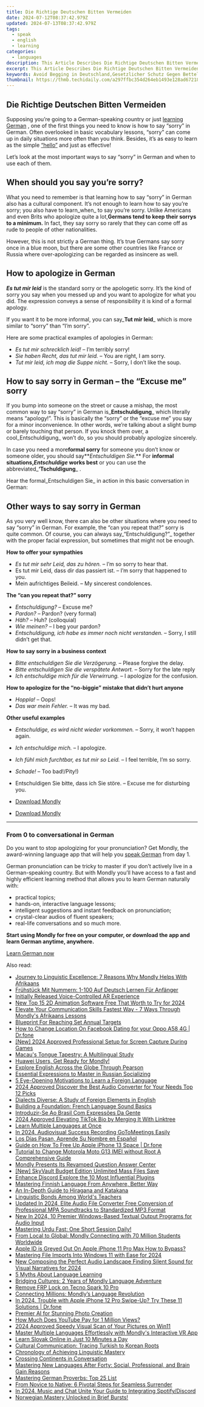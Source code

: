 ```yaml
---
title: Die Richtige Deutschen Bitten Vermeiden
date: 2024-07-12T08:37:42.979Z
updated: 2024-07-13T08:37:42.979Z
tags:
  - speak
  - english
  - learning
categories:
  - languages
description: This Article Describes Die Richtige Deutschen Bitten Vermeiden
excerpt: This Article Describes Die Richtige Deutschen Bitten Vermeiden
keywords: Avoid Begging in Deutschland,Gesetzlicher Schutz Gegen Betteln,Begging-Eindämmung,Deutsche Bettelverbot,Integration Und Sozialarbeit Gegen Betteln,Geschützte Individuen Von Betteln,Beggingprävention in Städten Und Gemeinden
thumbnail: https://thmb.techidaily.com/a297ffbc354d264eb1493e128ad67218845cfbc005c6762fe341027fca06ba6f.jpg
---
```


## Die Richtige Deutschen Bitten Vermeiden

 Supposing you’re going to a German-speaking country or just [learning German](https://shop.mondly.com/affiliate.php?ACCOUNT=ATISTUDI&AFFILIATE=108875&PATH=https://www.mondly.com?AFFILIATE=108875) , one of the first things you need to know is how to say “sorry” in German. Often overlooked in basic vocabulary lessons, “sorry” can come up in daily situations more often than you think. Besides, it’s as easy to learn as the simple [“hello”](https://shop.mondly.com/affiliate.php?ACCOUNT=ATISTUDI&AFFILIATE=108875&PATH=https://www.mondly.com?AFFILIATE=108875) and just as effective!

 Let’s look at the most important ways to say “sorry” in German and when to use each of them.

## When should you say you’re sorry?

 What you need to remember is that learning how to say “sorry” in German also has a cultural component. It’s not enough to learn how to say you’re sorry; you also have to learn_when_ to say you’re sorry. Unlike Americans and even Brits who apologize quite a lot,**Germans tend to keep their sorrys to a minimum.** In fact, they say sorry so rarely that they can come off as rude to people of other nationalities.

 However, this is not strictly a German thing. It’s true Germans say sorry once in a blue moon, but there are some other countries like France or Russia where over-apologizing can be regarded as insincere as well.

## How to apologize in German

_**Es tut mir leid**_ is the standard sorry or the apologetic sorry. It’s the kind of sorry you say when you messed up and you want to apologize for what you did. The expression conveys a sense of responsibility it is kind of a formal apology.

 If you want it to be more informal, you can say_**Tut mir leid**_ which is more similar to “sorry” than “I’m sorry”.

Here are some practical examples of apologies in German:

* _Es tut mir schrecklich leid!_ – I’m terribly sorry!
* _Sie haben Recht, das tut mir leid._  – You are right, I am sorry.
* _Tut mir leid, ich mag die Suppe nicht._ – Sorry, I don’t like the soup.

## How to say sorry in German – the “Excuse me” sorry

 If you bump into someone on the street or cause a mishap, the most common way to say “sorry” in German is_**Entschuldigung**_ which literally means “apology!”. This is basically the “sorry” or the “excuse me” you say for a minor inconvenience. In other words, we’re talking about a slight bump or barely touching that person. If you knock them over, a cool_Entschuldigung_ won’t do, so you should probably apologize sincerely.

 In case you need a more**formal sorry** for someone you don’t know or someone older, you should say**_Entschuldigen Sie._** For **informal situations,_Entschuldige_ works best** or you can use the abbreviated_**‘Tschuldigung**_ .

 Hear the formal_Entschuldigen Sie_ in action in this basic conversation in German:

## Other ways to say sorry in German

 As you very well know, there can also be other situations where you need to say “sorry” in German. For example, the “can you repeat that?” sorry is quite common. Of course, you can always say_“Entschuldigung?”_ together with the proper facial expression, but sometimes that might not be enough.

**How to offer your sympathies**

* _Es tut mir sehr Leid, das zu hören._ – I’m so sorry to hear that.
* Es tut mir Leid, dass dir das passiert ist. – I’m sorry that happened to you.
* Mein aufrichtiges Beileid. – My sincerest condolences.

**The “can you repeat that?” sorry**

* _Entschuldigung?_ – Excuse me?
* _Pardon?_  – Pardon? (very formal)
* _Häh?_ _–_  Huh? (colloquial)
* _Wie meinen?_ – I beg your pardon?
* _Entschuldigung, ich habe es immer noch nicht verstanden._ – Sorry, I still didn’t get that.

**How to say sorry in a business context**

* _Bitte entschuldigen Sie die Verzögerung._  – Please forgive the delay.
* _Bitte entschuldigen Sie die verspätete Antwort._  – Sorry for the late reply
* _Ich entschuldige mich für die Verwirrung._ – I apologize for the confusion.

**How to apologize for the “no-biggie” mistake that didn’t hurt anyone**

* _Hoppla!_ – Oops!
* _Das war mein Fehler._ – It was my bad.

**Other useful examples**

* _Entschuldige, es wird nicht wieder vorkommen._ – Sorry, it won’t happen again.
* _Ich entschuldige mich._ – I apologize.
* _Ich fühl mich furchtbar, es tut mir so Leid._ – I feel terrible, I’m so sorry.
* _Schade!_ – Too bad!/Pity!)
* Entschuldigen Sie bitte, dass ich Sie störe. – Excuse me for disturbing you.

* [Download Mondly](https://www.facebook.com/sharer/sharer.php?u=https%3A%2F%2Fwww.mondly.com%2Fblog%2Fsorry-in-german%2F&t=How+to+Apologize+and+Say+Sorry+in+German "Share on Facebook")
* [Download Mondly](https://shop.mondly.com/affiliate.php?ACCOUNT=ATISTUDI&AFFILIATE=108875&PATH=https://www.mondly.com?AFFILIATE=108875)

---

### From 0 to conversational in German

 Do you want to stop apologizing for your pronunciation? Get Mondly, the award-winning language app that will help you [speak German](https://shop.mondly.com/affiliate.php?ACCOUNT=ATISTUDI&AFFILIATE=108875&PATH=https://www.mondly.com?AFFILIATE=108875) from day 1.

 German pronunciation can be tricky to master if you don’t actively live in a German-speaking country. But with Mondly you’ll have access to a fast and highly efficient learning method that allows you to learn German naturally with:

* practical topics;
* hands-on, interactive language lessons;
* intelligent suggestions and instant feedback on pronunciation;
* crystal-clear audios of fluent speakers;
* real-life conversations and so much more.

 **Start using Mondly for free on your computer, or download the app and learn German anytime, anywhere.**

[Learn German now](https://adjt.mondly.com/5ixfg4k?campaign=blog-post-id-6874&fallback=https%3A%2F%2Fapp.mondly.com%3Futm%5Fmedium%3Dblog%5Fblog-post-id-6874%26utm%5Fsource%3Dblog-post-id-6874&redirect%5Fmacos=https%3A%2F%2Fapp.mondly.com%3Futm%5Fmedium%3Dblog%5Fblog-post-id-6874%26utm%5Fsource%3Dblog-post-id-6874&redirect%5Fandroid=https%3A%2F%2Fplay.google.com%2Fstore%2Fapps%2Fdetails%3Fid%3Dcom.atistudios.mondly.languages%3Futm%5Fmedium%3Dblog%5Fblog-post-id-6874%26utm%5Fsource%3Dblog-post-id-6874&redirect%5Fios=https%3A%2F%2Fapps.apple.com%2Fapp%2Fapple-store%2Fid987873536%3Fpt%3D78954800%26ct%3Dblog-post-id-6874%26mt%3D8 "Learn German now")

<ins class="adsbygoogle"
     style="display:block"
     data-ad-format="autorelaxed"
     data-ad-client="ca-pub-7571918770474297"
     data-ad-slot="1223367746"></ins>



<ins class="adsbygoogle"
     style="display:block"
     data-ad-client="ca-pub-7571918770474297"
     data-ad-slot="8358498916"
     data-ad-format="auto"
     data-full-width-responsive="true"></ins>



<span class="atpl-alsoreadstyle">Also read:</span>
<div><ul>
<li><a href="https://mondly-stories.techidaily.com/journey-to-linguistic-excellence-7-reasons-why-mondly-helps-with-afrikaans/"><u>Journey to Linguistic Excellence: 7 Reasons Why Mondly Helps With Afrikaans</u></a></li>
<li><a href="https://mondly-stories.techidaily.com/fruhstuck-mit-nummern-1-100-auf-deutsch-lernen-fur-anfanger/"><u>Frühstück Mit Nummern: 1-100 Auf Deutsch Lernen Für Anfänger</u></a></li>
<li><a href="https://mondly-stories.techidaily.com/initially-released-voice-controlled-ar-experience/"><u>Initially Released Voice-Controlled AR Experience</u></a></li>
<li><a href="https://animation-videos.techidaily.com/new-top-15-2d-animation-software-free-that-worth-to-try-for-2024/"><u>New Top 15 2D Animation Software Free That Worth to Try for 2024</u></a></li>
<li><a href="https://mondly-stories.techidaily.com/elevate-your-communication-skills-fastest-way-7-ways-through-mondlys-afrikaans-lessons/"><u>Elevate Your Communication Skills Fastest Way - 7 Ways Through Mondly's Afrikaans Lessons</u></a></li>
<li><a href="https://mondly-stories.techidaily.com/blueprint-for-reaching-set-annual-targets/"><u>Blueprint For Reaching Set Annual Targets</u></a></li>
<li><a href="https://location-social.techidaily.com/how-to-change-location-on-facebook-dating-for-your-oppo-a58-4g-drfone-by-drfone-virtual-android/"><u>How to Change Location On Facebook Dating for your Oppo A58 4G | Dr.fone</u></a></li>
<li><a href="https://desktop-recording.techidaily.com/new-2024-approved-professional-setup-for-screen-capture-during-games/"><u>[New] 2024 Approved  Professional Setup for Screen Capture During Games</u></a></li>
<li><a href="https://mondly-stories.techidaily.com/macaus-tongue-tapestry-a-multilingual-study/"><u>Macau's Tongue Tapestry: A Multilingual Study</u></a></li>
<li><a href="https://mondly-stories.techidaily.com/huawei-users-get-ready-for-mondly/"><u>Huawei Users, Get Ready for Mondly!</u></a></li>
<li><a href="https://mondly-stories.techidaily.com/explore-english-across-the-globe-through-pearson/"><u>Explore English Across the Globe Through Pearson</u></a></li>
<li><a href="https://mondly-stories.techidaily.com/essential-expressions-to-master-in-russian-socializing/"><u>Essential Expressions to Master in Russian Socializing</u></a></li>
<li><a href="https://mondly-stories.techidaily.com/5-eye-opening-motivations-to-learn-a-foreign-language/"><u>5 Eye-Opening Motivations to Learn a Foreign Language</u></a></li>
<li><a href="https://smart-video-creator.techidaily.com/2024-approved-discover-the-best-audio-converter-for-your-needs-top-12-picks/"><u>2024 Approved Discover the Best Audio Converter for Your Needs Top 12 Picks</u></a></li>
<li><a href="https://mondly-stories.techidaily.com/dialects-diverse-a-study-of-foreign-elements-in-english/"><u>Dialects Diverse: A Study of Foreign Elements in English</u></a></li>
<li><a href="https://mondly-stories.techidaily.com/building-a-foundation-french-language-sound-basics/"><u>Building a Foundation: French Language Sound Basics</u></a></li>
<li><a href="https://mondly-stories.techidaily.com/introduzir-se-ao-brasil-com-expressoes-da-gente/"><u>Introduzir-Se Ao Brasil Com Expressões Da Gente</u></a></li>
<li><a href="https://fox-http.techidaily.com/2024-approved-elevating-tiktok-bio-by-merging-it-with-linktree/"><u>2024 Approved  Elevating TikTok Bio by Merging It With Linktree</u></a></li>
<li><a href="https://mondly-stories.techidaily.com/1719580203961-learn-multiple-languages-at-once/"><u>Learn Multiple Languages at Once</u></a></li>
<li><a href="https://screen-video-capture.techidaily.com/in-2024-audiovisual-success-recording-gotomeetings-easily/"><u>In 2024, Audiovisual Success  Recording GoToMeetings Easily</u></a></li>
<li><a href="https://mondly-stories.techidaily.com/los-dias-pasan-aprende-su-nombre-en-espanol/"><u>Los Días Pasan, Aprende Su Nombre en Español</u></a></li>
<li><a href="https://techidaily.com/guide-on-how-to-free-up-apple-iphone-13-space-drfone-by-drfone-ios-full-data-eraser-ios-full-data-eraser/"><u>Guide on How To Free Up Apple iPhone 13 Space | Dr.fone</u></a></li>
<li><a href="https://sim-unlock.techidaily.com/tutorial-to-change-motorola-moto-g13-imei-without-root-a-comprehensive-guide-by-drfone-android/"><u>Tutorial to Change Motorola Moto G13 IMEI without Root A Comprehensive Guide</u></a></li>
<li><a href="https://mondly-stories.techidaily.com/mondly-presents-its-revamped-question-answer-center/"><u>Mondly Presents Its Revamped Question Answer Center</u></a></li>
<li><a href="https://extra-skills.techidaily.com/new-skyvault-budget-edition-unlimited-mass-files-save/"><u>[New] SkyVault Budget Edition  Unlimited Mass Files Save</u></a></li>
<li><a href="https://tiktok-videos.techidaily.com/enhance-discord-explore-the-10-most-influential-plugins/"><u>Enhance Discord  Explore the 10 Most Influential Plugins</u></a></li>
<li><a href="https://mondly-stories.techidaily.com/1719575174482-mastering-finnish-language-from-anywhere-better-way/"><u>Mastering Finnish Language From Anywhere, Better Way</u></a></li>
<li><a href="https://mondly-stories.techidaily.com/an-in-depth-guide-to-hiragana-and-katakana/"><u>An In-Depth Guide to Hiragana and Katakana</u></a></li>
<li><a href="https://mondly-stories.techidaily.com/linguistic-bonds-among-worlds-teachers/"><u>Linguistic Bonds Among World's Teachers</u></a></li>
<li><a href="https://voice-adjusting.techidaily.com/updated-in-2024-elite-audio-file-converter-free-conversion-of-professional-mpa-soundtracks-to-standardized-mp3-format/"><u>Updated In 2024, Elite Audio File Converter Free Conversion of Professional MPA Soundtracks to Standardized MP3 Format</u></a></li>
<li><a href="https://voice-adjusting.techidaily.com/new-in-2024-10-premier-windows-based-textual-output-programs-for-audio-input/"><u>New In 2024, 10 Premier Windows-Based Textual Output Programs for Audio Input</u></a></li>
<li><a href="https://mondly-stories.techidaily.com/1719581767154-mastering-urdu-fast-one-short-session-daily/"><u>Mastering Urdu Fast: One Short Session Daily!</u></a></li>
<li><a href="https://mondly-stories.techidaily.com/from-local-to-global-mondly-connecting-with-70-million-students-worldwide/"><u>From Local to Global: Mondly Connecting with 70 Million Students Worldwide</u></a></li>
<li><a href="https://apple-account.techidaily.com/apple-id-is-greyed-out-on-apple-iphone-11-pro-max-how-to-bypass-by-drfone-ios/"><u>Apple ID is Greyed Out On Apple iPhone 11 Pro Max How to Bypass?</u></a></li>
<li><a href="https://some-guidance.techidaily.com/mastering-file-imports-into-windows-11-with-ease-for-2024/"><u>Mastering File Imports Into Windows 11 with Ease for 2024</u></a></li>
<li><a href="https://sound-optimizing.techidaily.com/new-composing-the-perfect-audio-landscape-finding-silent-sound-for-visual-narratives-for-2024/"><u>New Composing the Perfect Audio Landscape Finding Silent Sound for Visual Narratives for 2024</u></a></li>
<li><a href="https://mondly-stories.techidaily.com/5-myths-about-language-learning/"><u>5 Myths About Language Learning</u></a></li>
<li><a href="https://mondly-stories.techidaily.com/bridging-cultures-2-years-of-mondly-language-adventure/"><u>Bridging Cultures: 2 Years of Mondly Language Adventure</u></a></li>
<li><a href="https://review-topics.techidaily.com/remove-frp-lock-on-tecno-spark-10-pro-by-drfone-android-unlock-remove-google-frp/"><u>Remove FRP Lock on Tecno Spark 10 Pro</u></a></li>
<li><a href="https://mondly-stories.techidaily.com/connecting-millions-mondlys-language-revolution/"><u>Connecting Millions: Mondly’s Language Revolution</u></a></li>
<li><a href="https://iphone-unlock.techidaily.com/in-2024-trouble-with-apple-iphone-12-pro-swipe-up-try-these-11-solutions-drfone-by-drfone-ios/"><u>In 2024, Trouble with Apple iPhone 12 Pro Swipe-Up? Try These 11 Solutions | Dr.fone</u></a></li>
<li><a href="https://extra-information.techidaily.com/premier-ai-for-stunning-photo-creation/"><u>Premier AI for Stunning Photo Creation</u></a></li>
<li><a href="https://youtube-clips.techidaily.com/how-much-does-youtube-pay-for-1-million-views/"><u>How Much Does YouTube Pay for 1 Million Views?</u></a></li>
<li><a href="https://fox-direct.techidaily.com/2024-approved-speedy-visual-scan-of-your-pictures-on-win11/"><u>2024 Approved  Speedy Visual Scan of Your Pictures on Win11</u></a></li>
<li><a href="https://mondly-stories.techidaily.com/master-multiple-languages-effortlessly-with-mondlys-interactive-vr-app/"><u>Master Multiple Languages Effortlessly with Mondly's Interactive VR App</u></a></li>
<li><a href="https://mondly-stories.techidaily.com/learn-slovak-online-in-just-10-minutes-a-day/"><u>Learn Slovak Online in Just 10 Minutes a Day</u></a></li>
<li><a href="https://mondly-stories.techidaily.com/cultural-communication-tracing-turkish-to-korean-roots/"><u>Cultural Communication: Tracing Turkish to Korean Roots</u></a></li>
<li><a href="https://mondly-stories.techidaily.com/chronology-of-achieving-linguistic-mastery/"><u>Chronology of Achieving Linguistic Mastery</u></a></li>
<li><a href="https://mondly-stories.techidaily.com/crossing-continents-in-conversation/"><u>Crossing Continents in Conversation</u></a></li>
<li><a href="https://mondly-stories.techidaily.com/mastering-new-languages-after-forty-social-professional-and-brain-gain-reasons/"><u>Mastering New Languages After Forty: Social, Professional, and Brain Gain Reasons</u></a></li>
<li><a href="https://mondly-stories.techidaily.com/mastering-german-proverbs-top-25-list/"><u>Mastering German Proverbs: Top 25 List</u></a></li>
<li><a href="https://mondly-stories.techidaily.com/from-novice-to-native-6-pivotal-steps-for-seamless-surrender/"><u>From Novice to Native: 6 Pivotal Steps for Seamless Surrender</u></a></li>
<li><a href="https://discord-videos.techidaily.com/in-2024-music-and-chat-unite-your-guide-to-integrating-spotifydiscord/"><u>In 2024, Music and Chat Unite  Your Guide to Integrating Spotify/Discord</u></a></li>
<li><a href="https://mondly-stories.techidaily.com/1719581905222-norwegian-mastery-unlocked-in-brief-bursts/"><u>Norwegian Mastery Unlocked in Brief Bursts!</u></a></li>
</ul></div>
